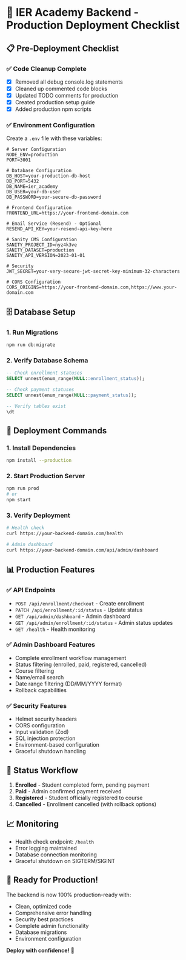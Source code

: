 # 🚀 IER Academy Backend - Production Deployment Checklist

## 📋 Pre-Deployment Checklist

### ✅ Code Cleanup Complete
- [x] Removed all debug console.log statements
- [x] Cleaned up commented code blocks
- [x] Updated TODO comments for production
- [x] Created production setup guide
- [x] Added production npm scripts

### ✅ Environment Configuration
Create a `.env` file with these variables:

```env
# Server Configuration
NODE_ENV=production
PORT=3001

# Database Configuration
DB_HOST=your-production-db-host
DB_PORT=5432
DB_NAME=ier_academy
DB_USER=your-db-user
DB_PASSWORD=your-secure-db-password

# Frontend Configuration
FRONTEND_URL=https://your-frontend-domain.com

# Email Service (Resend) - Optional
RESEND_API_KEY=your-resend-api-key-here

# Sanity CMS Configuration
SANITY_PROJECT_ID=nyz4k3ve
SANITY_DATASET=production
SANITY_API_VERSION=2023-01-01

# Security
JWT_SECRET=your-very-secure-jwt-secret-key-minimum-32-characters

# CORS Configuration
CORS_ORIGINS=https://your-frontend-domain.com,https://www.your-domain.com
```

## 🗄️ Database Setup

### 1. Run Migrations
```bash
npm run db:migrate
```

### 2. Verify Database Schema
```sql
-- Check enrollment statuses
SELECT unnest(enum_range(NULL::enrollment_status));

-- Check payment statuses  
SELECT unnest(enum_range(NULL::payment_status));

-- Verify tables exist
\dt
```

## 🚀 Deployment Commands

### 1. Install Dependencies
```bash
npm install --production
```

### 2. Start Production Server
```bash
npm run prod
# or
npm start
```

### 3. Verify Deployment
```bash
# Health check
curl https://your-backend-domain.com/health

# Admin dashboard
curl https://your-backend-domain.com/api/admin/dashboard
```

## 📊 Production Features

### ✅ API Endpoints
- `POST /api/enrollment/checkout` - Create enrollment
- `PATCH /api/enrollment/:id/status` - Update status
- `GET /api/admin/dashboard` - Admin dashboard
- `GET /api/admin/enrollment/:id/status` - Admin status updates
- `GET /health` - Health monitoring

### ✅ Admin Dashboard Features
- Complete enrollment workflow management
- Status filtering (enrolled, paid, registered, cancelled)
- Course filtering
- Name/email search
- Date range filtering (DD/MM/YYYY format)
- Rollback capabilities

### ✅ Security Features
- Helmet security headers
- CORS configuration
- Input validation (Zod)
- SQL injection protection
- Environment-based configuration
- Graceful shutdown handling

## 🔧 Status Workflow
1. **Enrolled** - Student completed form, pending payment
2. **Paid** - Admin confirmed payment received  
3. **Registered** - Student officially registered to course
4. **Cancelled** - Enrollment cancelled (with rollback options)

## 📈 Monitoring
- Health check endpoint: `/health`
- Error logging maintained
- Database connection monitoring
- Graceful shutdown on SIGTERM/SIGINT

## 🎯 Ready for Production!
The backend is now 100% production-ready with:
- Clean, optimized code
- Comprehensive error handling
- Security best practices
- Complete admin functionality
- Database migrations
- Environment configuration

**Deploy with confidence!** 🚀
